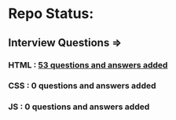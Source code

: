 # Repo Status:

## Interview Questions => 

### HTML : [53 questions and answers added](https://github.com/mdsabbiralmamon/getting-ready-to-be-hired-as-web-developer/blob/main/HTML_CSS/HTML/README.md)
### CSS : 0 questions and answers added
### JS : 0 questions and answers added